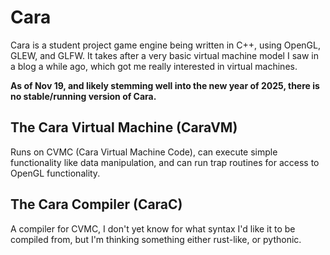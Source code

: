 # Cara

Cara is a student project game engine being written in C++, using OpenGL, GLEW, and GLFW. It takes after a very basic virtual machine model I saw in a blog a while ago, which got me really interested in virtual machines.

__As of Nov 19, and likely stemming well into the new year of 2025, there is no stable/running version of Cara.__

## The Cara Virtual Machine (CaraVM)
Runs on CVMC (Cara Virtual Machine Code), can execute simple functionality like data manipulation, and can run trap routines for access to OpenGL functionality.

## The Cara Compiler (CaraC)
A compiler for CVMC, I don't yet know for what syntax I'd like it to be compiled from, but I'm thinking something either rust-like, or pythonic.
